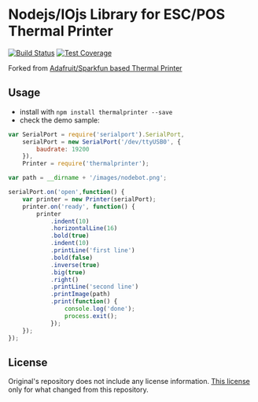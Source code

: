 # Nodejs/IOjs Library for ESC/POS Thermal Printer
[![Build Status](https://travis-ci.org/adzymaniac/thermalPrinter.svg)](https://travis-ci.org/adzymaniac/thermalPrinter) [![Test Coverage](https://codeclimate.com/github/adzymaniac/thermalPrinter/badges/coverage.svg)](https://codeclimate.com/github/adzymaniac/thermalPrinter)


Forked from [Adafruit/Sparkfun based Thermal Printer](https://github.com/xseignard/thermalPrinter)

## Usage
- install with `npm install thermalprinter --save` 
- check the demo sample:

```js
var SerialPort = require('serialport').SerialPort,
	serialPort = new SerialPort('/dev/ttyUSB0', {
		baudrate: 19200
	}),
	Printer = require('thermalprinter');

var path = __dirname + '/images/nodebot.png';

serialPort.on('open',function() {
	var printer = new Printer(serialPort);
	printer.on('ready', function() {
		printer
			.indent(10)
			.horizontalLine(16)
			.bold(true)
			.indent(10)
			.printLine('first line')
			.bold(false)
			.inverse(true)
			.big(true)
			.right()
			.printLine('second line')
			.printImage(path)
			.print(function() {
				console.log('done');
				process.exit();
			});
	});
});
```

## License

Original's repository does not include any license information. [This license](LICENSE) only for what changed from this repository.